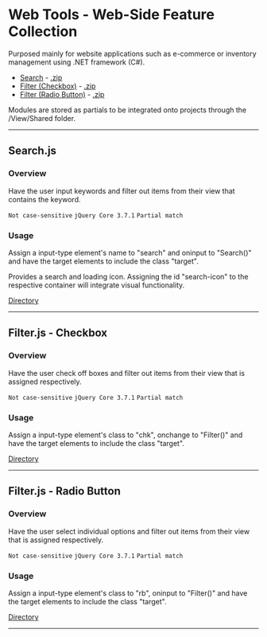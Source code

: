 # Web Tools - Web-Side Feature Collection 

Purposed mainly for website applications such as e-commerce or inventory management using .NET framework (C#).
- [Search](#searchjs) - [.zip](https://github.com/BrianNguyen0116/Web-Tools/raw/master/src/search/_search.zip)
- [Filter (Checkbox)](#filterjs---checkbox) - [.zip](https://github.com/BrianNguyen0116/Web-Tools/raw/master/src/filter-radio/_filter.zip)
- [Filter (Radio Button)](#filterjs---radio-button) - [.zip](https://github.com/BrianNguyen0116/Web-Tools/raw/master/src/filter-checkbox/_filter.zip)

Modules are stored as partials to be integrated onto projects through the /View/Shared folder.
___
## __Search.js__

### Overview

Have the user input keywords and filter out items from their view that contains the keyword.

`Not case-sensitive` `jQuery Core 3.7.1` `Partial match`
### Usage
Assign a input-type element's name to "search" and oninput to "Search()" and have the target elements to include the class "target". 

Provides a search and loading icon. Assigning the id "search-icon" to the respective container will integrate visual functionality.

[Directory](https://github.com/BrianNguyen0116/Web-Tools/tree/master/src/search)
___ 
## __Filter.js - Checkbox__

### Overview

Have the user check off boxes and filter out items from their view that is assigned respectively.

`Not case-sensitive` `jQuery Core 3.7.1` `Partial match`
### Usage
Assign a input-type element's class to "chk", onchange to "Filter()" and have the target elements to include the class "target". 

[Directory](https://github.com/BrianNguyen0116/Web-Tools/tree/master/src/filter-checkbox)
___
## __Filter.js - Radio Button__ 

### Overview

Have the user select individual options and filter out items from their view that is assigned respectively.

`Not case-sensitive` `jQuery Core 3.7.1` `Partial match`
### Usage
Assign a input-type element's class to "rb", oninput to "Filter()" and have the target elements to include the class "target". 

[Directory](https://github.com/BrianNguyen0116/Web-Tools/tree/master/src/filter-radio)
___

